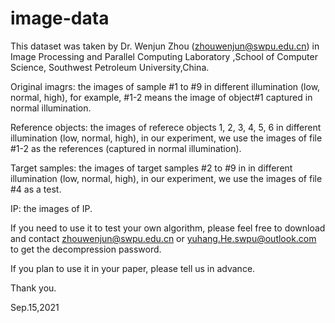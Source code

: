 # image-data
This dataset was taken by Dr. Wenjun Zhou (zhouwenjun@swpu.edu.cn) in Image Processing and Parallel Computing Laboratory ,School of Computer Science, Southwest Petroleum University,China.

Original imagrs: the  images of sample #1 to #9 in different illumination (low, normal, high), 
for example, #1-2 means the image of object#1 captured in normal illumination.

Reference objects: the images of referece objects 1, 2, 3, 4, 5, 6 in different illumination (low, normal, high),
in our experiment, we use the images of file #1-2 as the references (captured in normal illumination).

Target samples: the images of target samples #2 to #9 in in different illumination (low, normal, high), 
in our experiment, we use the images of file #4 as a test.

IP: the images of IP.

If you need to use it to test your own algorithm, please feel free to download and contact zhouwenjun@swpu.edu.cn or yuhang.He.swpu@outlook.com to get the decompression password.

If you plan to use it in your paper, please tell us in advance.

Thank you.

Sep.15,2021
